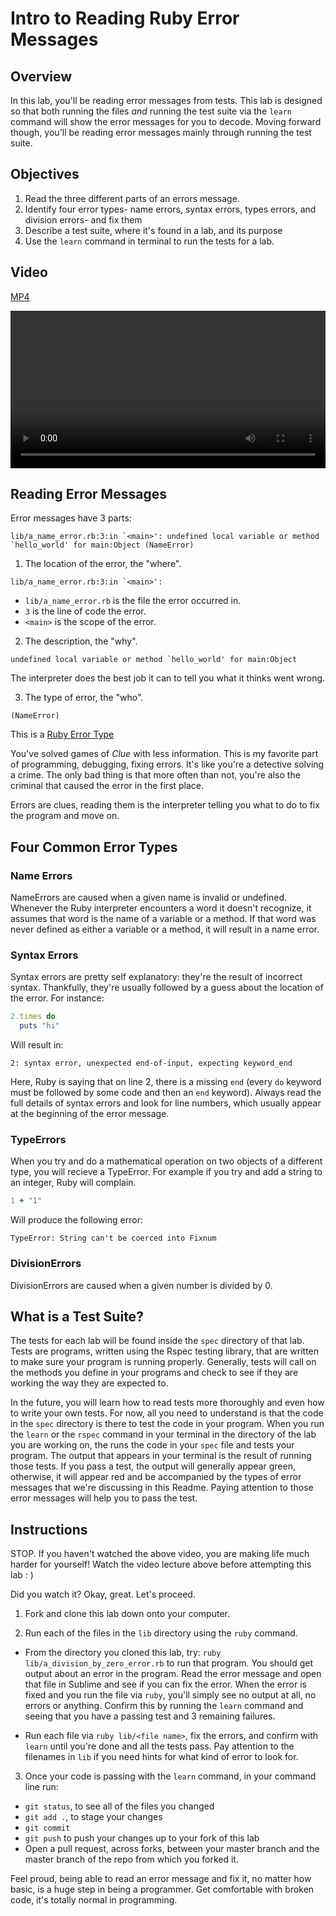 # Intro to Reading Ruby Error Messages

## Overview

In this lab, you'll be reading error messages from tests. This lab is designed so that both running the files *and* running the test suite via the `learn` command will show the error messages for you to decode. Moving forward though, you'll be reading error messages mainly through running the test suite. 

## Objectives

1. Read the three different parts of an errors message.
2. Identify four error types- name errors, syntax errors, types errors, and division errors- and fix them
3. Describe a test suite, where it's found in a lab, and its purpose
3. Use the `learn` command in terminal to run the tests for a lab.

## Video 

[MP4](http://flatiron-videos.s3.amazonaws.com/ironboard/ruby/ruby-lecture-reading-error-messages/ruby-lecture-reading-error-messages.mp4)

<video controls width="100%">
  <source src="http://flatiron-videos.s3.amazonaws.com/ironboard/ruby/ruby-lecture-reading-error-messages/ruby-lecture-reading-error-messages.mp4" type="video/mp4" >
    This video is best enjoyed on Learn.co.
</video>

## Reading Error Messages 

Error messages have 3 parts:

```
lib/a_name_error.rb:3:in `<main>': undefined local variable or method `hello_world' for main:Object (NameError)
```

1) The location of the error, the "where".

```
lib/a_name_error.rb:3:in `<main>':
```

* `lib/a_name_error.rb` is the file the error occurred in.
* `3` is the line of code the error.
* `<main>` is the scope of the error.

2) The description, the "why".

```
undefined local variable or method `hello_world' for main:Object
```

The interpreter does the best job it can to tell you what it thinks went wrong.

3) The type of error, the "who".

```
(NameError)
```

This is a [Ruby Error Type](http://www.ruby-doc.org/core-2.2.0/Exception.html)

You've solved games of *Clue* with less information. This is my favorite part of programming, debugging, fixing errors. It's like you're a detective solving a crime. The only bad thing is that more often than not, you're also the criminal that caused the error in the first place.

Errors are clues, reading them is the interpreter telling you what to do to fix the program and move on.

## Four Common Error Types

### Name Errors
NameErrors are caused when a given name is invalid or undefined. Whenever the Ruby interpreter encounters a word it doesn't recognize, it assumes that word is the name of a variable or a method. If that word was never defined as either a variable or a method, it will result in a name error.

### Syntax Errors
Syntax errors are pretty self explanatory: they're the result of incorrect syntax. Thankfully, they're usually followed by a guess about the location of the error. For instance:

```ruby
2.times do
  puts "hi"
```

Will result in:
```text
2: syntax error, unexpected end-of-input, expecting keyword_end
```
Here, Ruby is saying that on line 2, there is a missing `end` (every `do` keyword must be followed by some code and then an `end` keyword). Always read the full details of syntax errors and look for line numbers, which usually appear at the beginning of the error message.

### TypeErrors

When you try and do a mathematical operation on two objects of a different type, you will recieve a TypeError.  For example if you try and add a string to an integer, Ruby will complain.

```ruby
1 + "1"
```
Will produce the following error:

```
TypeError: String can't be coerced into Fixnum
```

### DivisionErrors
DivisionErrors are caused when a given number is divided by 0.

## What is a Test Suite?

The tests for each lab will be found inside the `spec` directory of that lab. Tests are programs, written using the Rspec testing library, that are written to make sure your program is running properly. Generally, tests will call on the methods you define in your programs and check to see if they are working the way they are expected to. 

In the future, you will learn how to read tests more thoroughly and even how to write your own tests. For now, all you need to understand is that the code in the `spec` directory is there to test the code in your program. When you run the `learn` or the `rspec` command in your terminal in the directory of the lab you are working on, the runs the code in your `spec` file and tests your program. The output that appears in your terminal is the result of running those tests. If you pass a test, the output will generally appear green, otherwise, it will appear red and be accompanied by the types of error messages that we're discussing in this Readme. Paying attention to those error messages will help you to pass the test. 


## Instructions

STOP. If you haven't watched the above video, you are making life much harder for yourself! Watch the video lecture above before attempting this lab : ) 

Did you watch it? Okay, great. Let's proceed.  

1. Fork and clone this lab down onto your computer. 

2. Run each of the files in the `lib` directory using the `ruby` command.

  * From the directory you cloned this lab, try: `ruby lib/a_division_by_zero_error.rb` to run that program. You should get output about an error in the program. Read the error message and open that file in Sublime and see if you can fix the error. When the error is fixed and you run the file via `ruby`, you'll simply see no output at all, no errors or anything. Confirm this by running the `learn` command and seeing that you have a passing test and 3 remaining failures.

  * Run each file via `ruby lib/<file name>`, fix the errors, and confirm with `learn` until you're done and all the tests pass. Pay attention to the filenames in `lib` if you need hints for what kind of error to look for.

3. Once your code is passing with the `learn` command, in your command line run:

  * `git status`, to see all of the files you changed
  * `git add .`, to stage your changes
  * `git commit`
  * `git push` to push your changes up to your fork of this lab
  * Open a pull request, across forks, between your master branch and the master branch of the repo from which you forked it. 

Feel proud, being able to read an error message and fix it, no matter how basic, is a huge step in being a programmer. Get comfortable with broken code, it's totally normal in programming.
